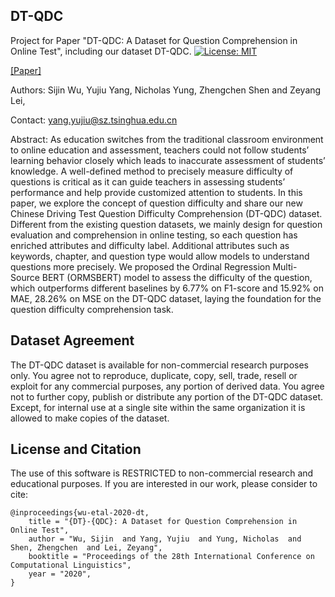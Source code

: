 ## DT-QDC
Project for Paper "DT-QDC: A Dataset for Question Comprehension in Online Test", including our dataset DT-QDC.
[![License: MIT](https://img.shields.io/badge/License-MIT-blue.svg)](https://opensource.org/licenses/MIT)

[[Paper]](https://www.aclweb.org/anthology/2020.coling-main.569/)

Authors: Sijin Wu, Yujiu Yang, Nicholas Yung, Zhengchen Shen and Zeyang Lei,

Contact: yang.yujiu@sz.tsinghua.edu.cn

Abstract:
As education switches from the traditional classroom environment to online education and assessment, teachers could not follow students’ learning behavior closely which leads to inaccurate assessment of students’ knowledge. A well-defined method to precisely measure difficulty of questions is critical as it can guide teachers in assessing students’ performance and help provide customized attention to students. In this paper, we explore the concept of question difficulty and share our new Chinese Driving Test Question Difficulty Comprehension (DT-QDC) dataset. Different from the existing question datasets, we mainly design for question evaluation and comprehension in online testing, so each question has enriched attributes and difficulty label. Additional attributes such as keywords, chapter, and question type would allow models to understand questions more precisely. We proposed the Ordinal Regression Multi-Source BERT (ORMSBERT) model to assess the difficulty of the question, which outperforms different baselines by 6.77% on F1-score and 15.92% on MAE, 28.26% on MSE on the DT-QDC dataset, laying the foundation for the question difficulty comprehension task.

## Dataset Agreement
The DT-QDC dataset is available for non-commercial research purposes only.
You agree not to reproduce, duplicate, copy, sell, trade, resell or exploit for any commercial purposes, any portion of derived data.
You agree not to further copy, publish or distribute any portion of the DT-QDC dataset. Except, for internal use at a single site within the same organization it is allowed to make copies of the dataset.
## License and Citation
The use of this software is RESTRICTED to non-commercial research and educational purposes.
If you are interested in our work, please consider to cite:
```
@inproceedings{wu-etal-2020-dt,
    title = "{DT}-{QDC}: A Dataset for Question Comprehension in Online Test",
    author = "Wu, Sijin  and Yang, Yujiu  and Yung, Nicholas  and Shen, Zhengchen  and Lei, Zeyang",
    booktitle = "Proceedings of the 28th International Conference on Computational Linguistics",
    year = "2020",
}
```

